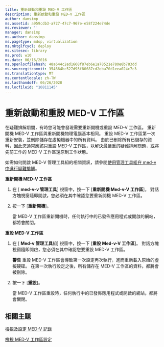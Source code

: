 ```yaml
---
title: 重新啟動和重設 MED-V 工作區
description: 重新啟動和重設 MED-V 工作區
author: dansimp
ms.assetid: a959cdb3-a727-47c7-967e-e58f224e74de
ms.reviewer: ''
manager: dansimp
ms.author: dansimp
ms.pagetype: mdop, virtualization
ms.mktglfcycl: deploy
ms.sitesec: library
ms.prod: w10
ms.date: 06/16/2016
ms.openlocfilehash: 48a644c2ed1668f87eb6e1a78521e780e8b783dd
ms.sourcegitcommit: 354664bc527d93f80687cd2eba70d1eea024c7c3
ms.translationtype: MT
ms.contentlocale: zh-TW
ms.lasthandoff: 06/26/2020
ms.locfileid: "10811145"
---
```

# 重新啟動和重設 MED-V 工作區


在疑難排解期間，有時您可能會發現需要重新開機或重設 MED-V 工作區。 重新開機 MED-V 工作區與重新開機物理電腦基本相同。 重設 MED-V 工作區第一次重新安裝，並刪除儲存在虛擬機器中的所有資料。 由於已刪除所有已儲存的資料，因此您通常應該只重設 MED-V 工作區，以解決最嚴重的疑難排解問題，或將先前工作的 MED-V 工作區還原到工作狀態。

如需如何開啟 MED-V 管理工具組的相關資訊，請參閱[使用管理工具組在 med-v 中進行疑難排解](troubleshooting-med-v-by-using-the-administration-toolkit.md)。

**重新開機 MED-V 工作區**

1.  在 [ **med-v-v 管理工具**] 視窗中，按一下 [**重新開機 Med-v-V 工作區**]。 對話方塊視窗隨即開啟，您必須在其中確認您要重新開機 MED-V 工作區。

2.  按一下 [**重新開機**]。

    當 MED-V 工作區重新開機時，任何執行中的已發佈應用程式或開啟的網站，都將會關閉。

**重設 MED-V 工作區**

1.  在 [ **Med-v 管理工具**組] 視窗中，按一下 [**重設 Med-v-V 工作區**]。 對話方塊視窗隨即開啟，您必須在其中確認您要重設 MED-V 工作區。

    **警告** 重設 MED-V 工作區會導致第一次設定再次執行，進而重新載入原始的虛擬硬碟。 在第一次執行設定之後，所有儲存在 MED-V 工作區的資料，都將會被刪除。

     

2.  按一下 \[**重設**\]。

    當 MED-V 工作區重設時，任何執行中的已發佈應用程式或開啟的網站，都將會關閉。

## 相關主題


[檢視及設定 MED-V 記錄](viewing-and-configuring-med-v-logs.md)

[檢視 MED-V 工作區設定](viewing-med-v-workspace-configurations.md)

 

 





